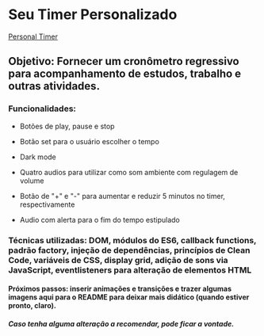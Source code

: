 # Seu Timer Personalizado
[Personal Timer](https://danielgmesquita.github.io/PersonalTimer/)

## Objetivo: Fornecer um cronômetro regressivo para acompanhamento de estudos, trabalho e outras atividades.

### Funcionalidades: 
* Botões de play, pause e stop

* Botão set para o usuário escolher o tempo
* Dark mode
* Quatro audios para utilizar como som ambiente com regulagem de volume
* Botão de "+" e "-" para aumentar e reduzir 5 minutos no timer, respectivamente
* Audio com alerta para o fim do tempo estipulado

### Técnicas utilizadas: DOM, módulos do ES6, callback functions, padrão factory, injeção de dependências, princípios de Clean Code, variáveis de CSS, display grid, adição de sons via JavaScript, eventlisteners para alteração de elementos HTML

#### Próximos passos: inserir animações e transições e trazer algumas imagens aqui para o README para deixar mais didático (quando estiver pronto, claro).

##### Caso tenha alguma alteração a recomendar, pode ficar a vontade.